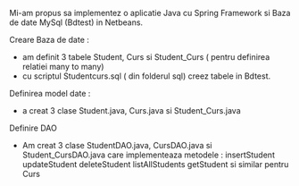 Mi-am propus sa implementez o aplicatie Java cu Spring Framework
si Baza de date MySql (Bdtest) in Netbeans.

Creare Baza de date :
  - am definit 3 tabele Student, Curs si Student_Curs ( pentru definirea relatiei
    many to many)
  - cu scriptul Studentcurs.sql ( din folderul sql) creez tabele in Bdtest.

Definirea model date :
  - a creat 3 clase Student.java, Curs.java si Student_Curs.java

Definire DAO
  - Am creat 3 clase StudentDAO.java, CursDAO.java si Student_CursDAO.java care implementeaza metodele :
     	insertStudent
	updateStudent
	deleteStudent
	listAllStudents
	getStudent
     si similar pentru Curs
	